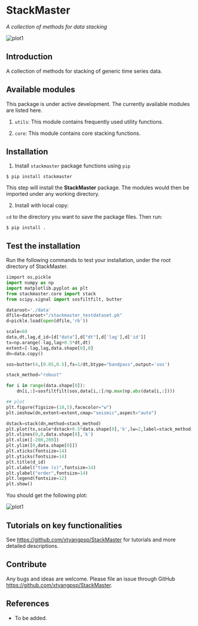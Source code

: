 # StackMaster
*A collection of methods for data stacking*

![plot1](/figs/stackmaster_logo.png)

## Introduction
A collection of methods for stacking of generic time series data.

## Available modules
This package is under active development. The currently available modules are listed here.

1. `utils`: This module contains frequently used utility functions.

2. `core`: This module contains core stacking functions.

## Installation
1. Install `stackmaster` package functions using `pip`

```
$ pip install stackmaster
```

This step will install the **StackMaster** package. The modules would then be imported under any working directory.

2. Install with local copy:

`cd` to the directory you want to save the package files. Then run:

```
$ pip install .
```

## Test the installation

Run the following commands to test your installation, under the root directory of StackMaster.

```python
iimport os,pickle
import numpy as np
import matplotlib.pyplot as plt
from stackmaster.core import stack
from scipy.signal import sosfiltfilt, butter

dataroot='./data'
dfile=dataroot+"/stackmaster_testdataset.pk"
d=pickle.load(open(dfile,'rb'))

scale=60
data,dt,lag,d_id=[d["data"],d["dt"],d['lag'],d['id']]
tx=np.arange(-lag,lag+0.5*dt,dt)
extent=[-lag,lag,data.shape[0],0]
dn=data.copy()

sos=butter(4,[0.05,0.5],fs=1/dt,btype="bandpass",output='sos')

stack_method="robust"

for i in range(data.shape[0]):
    dn[i,:]=sosfiltfilt(sos,data[i,:]/np.max(np.abs(data[i,:])))

## plot
plt.figure(figsize=(10,5),facecolor="w")
plt.imshow(dn,extent=extent,cmap="seismic",aspect="auto")

dstack=stack(dn,method=stack_method)
plt.plot(tx,scale*dstack+0.5*data.shape[0],'k',lw=2,label=stack_method)
plt.vlines(0,0,data.shape[0],'k')
plt.xlim([-200,200])
plt.ylim([0,data.shape[0]])
plt.xticks(fontsize=14)
plt.yticks(fontsize=14)
plt.title(d_id)
plt.xlabel("time (s)",fontsize=14)
plt.ylabel("order",fontsize=14)
plt.legend(fontsize=12)
plt.show()

```

You should get the following plot:

![plot1](/figs/stack_example.png)


## Tutorials on key functionalities
See https://github.com/xtyangpsp/StackMaster for tutorials and more detailed descriptions.


## Contribute
Any bugs and ideas are welcome. Please file an issue through GitHub https://github.com/xtyangpsp/StackMaster.


## References
* To be added.
